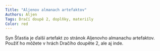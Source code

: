 ```yaml
---
Title: "Aljenov almanach artefaktov"
Authors: Aljen
Tags: Dračí doupě 2, doplňky, materiíly
Color: red
---
```

Syn Šťastia je ďalší artefakt zo stránok Aljenovho
almanachu artefaktov. Použiť ho môžete v
hrách Dračího doupěte 2, ale aj inde.
